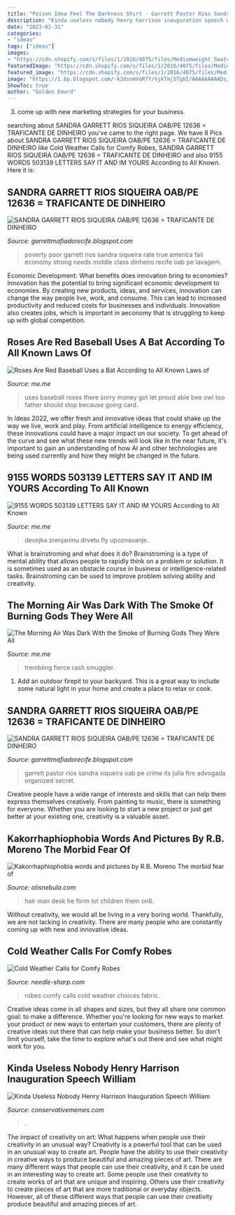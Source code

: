 ```yaml
---
title: "Poison Idea Feel The Darkness Shirt - Garrett Pastor Rios Sandra Siqueira Oab Pe Crime Its Julia Fire Advogada Organized Secret"
description: "Kinda useless nobody henry harrison inauguration speech william"
date: "2023-01-31"
categories:
- "ideas"
tags: ["ideas"]
images:
- "https://cdn.shopify.com/s/files/1/2016/4075/files/Mediumweight_Swatches_large.png?v=1544808064"
featuredImage: "https://cdn.shopify.com/s/files/1/2016/4075/files/Mediumweight_Swatches_large.png?v=1544808064"
featured_image: "https://cdn.shopify.com/s/files/1/2016/4075/files/Mediumweight_Swatches_large.png?v=1544808064"
image: "https://1.bp.blogspot.com/-k2dsnmVoRfY/VjkTmjSTgbI/AAAAAAAAADs/KHvWgVYmErE/s1600/Ayrton%2BMontarroyos.png"
ShowToc: true
author: "Golden Emard"
---
```



3. come up with new marketing strategies for your business.

	

		
searching about SANDRA GARRETT RIOS SIQUEIRA OAB/PE 12636 = TRAFICANTE DE DINHEIRO you've came to the right page. We have 8 Pics about SANDRA GARRETT RIOS SIQUEIRA OAB/PE 12636 = TRAFICANTE DE DINHEIRO like Cold Weather Calls for Comfy Robes, SANDRA GARRETT RIOS SIQUEIRA OAB/PE 12636 = TRAFICANTE DE DINHEIRO and also 9155 WORDS 503139 LETTERS SAY IT AND IM YOURS According to All Known. Here it is:
		
    
## SANDRA GARRETT RIOS SIQUEIRA OAB/PE 12636 = TRAFICANTE DE DINHEIRO

<img loading=lazy src="http://2.bp.blogspot.com/-q9JmKrhuSCE/VUvFb7eHdzI/AAAAAAAAAiY/2rM6bd1-bTo/s1600/empathy.jpg" onerror="this.onerror=null;this.src='https://tse3.mm.bing.net/th?id=OIP.0WvdTXdJMIrmt2ah5QXGHgHaE8&amp;pid=15.1';" alt="SANDRA GARRETT RIOS SIQUEIRA OAB/PE 12636 = TRAFICANTE DE DINHEIRO">

_Source: garrettmafiadorecife.blogspot.com_

>poverty poor garrett rios sandra siqueira rate true america fail economy strong needs middle class dinheiro recife oab pe lavagem. 

	

Economic Development: What benefits does innovation bring to economies?
Innovation has the potential to bring significant economic development to economies. By creating new products, ideas, and services, innovation can change the way people live, work, and consume. This can lead to increased productivity and reduced costs for businesses and individuals. Innovation also creates jobs, which is important in aeconomy that is struggling to keep up with global competition.

    
## Roses Are Red Baseball Uses A Bat According To All Known Laws Of

<img loading=lazy src="https://pics.me.me/thumb_roses-are-red-baseball-uses-a-bat-according-to-all-63460264.png" onerror="this.onerror=null;this.src='https://tse2.mm.bing.net/th?id=OIP.CS0uwgbL-zc6Qow3zh_BfAAAAA&amp;pid=15.1';" alt="Roses Are Red Baseball Uses a Bat According to All Known Laws of">

_Source: me.me_

>uses baseball roses there sorry money got let proud able bee owl too father should stop because going card. 

	

In Ideas 2022, we offer fresh and innovative ideas that could shake up the way we live, work and play. From artificial intelligence to energy efficiency, these innovations could have a major impact on our society. To get ahead of the curve and see what these new trends will look like in the near future, it's important to gain an understanding of how AI and other technologies are being used currently and how they might be changed in the future.

    
## 9155 WORDS 503139 LETTERS SAY IT AND IM YOURS According To All Known

<img loading=lazy src="https://pics.me.me/9-155-words-50-3139-letters-say-it-and-im-yours-according-67330483.png" onerror="this.onerror=null;this.src='https://tse2.mm.bing.net/th?id=OIP.83DbjMd8w8DAPHkfLrngOAHaf-&amp;pid=15.1';" alt="9155 WORDS 503139 LETTERS SAY IT AND IM YOURS According to All Known">

_Source: me.me_

>devojka zrenjaninu drvetu fly upoznavanje. 

	

What is brainstroming and what does it do?
Brainstroming is a type of mental ability that allows people to rapidly think on a problem or solution. It is sometimes used as an obstacle course in business or intelligence-related tasks. Brainstroming can be used to improve problem solving ability and creativity.

    
## The Morning Air Was Dark With The Smoke Of Burning Gods They Were All

<img loading=lazy src="https://pics.me.me/thumb_the-morning-air-was-dark-with-the-smoke-of-burning-23548629.png" onerror="this.onerror=null;this.src='https://tse2.mm.bing.net/th?id=OIP.yqg5NljcPIgqxOg5u7WXQwAAAA&amp;pid=15.1';" alt="The Morning Air Was Dark With the Smoke of Burning Gods They Were All">

_Source: me.me_

>trembling fierce rash smuggler. 

	

1. Add an outdoor firepit to your backyard. This is a great way to include some natural light in your home and create a place to relax or cook. 

    
## SANDRA GARRETT RIOS SIQUEIRA OAB/PE 12636 = TRAFICANTE DE DINHEIRO

<img loading=lazy src="https://1.bp.blogspot.com/-k2dsnmVoRfY/VjkTmjSTgbI/AAAAAAAAADs/KHvWgVYmErE/s1600/Ayrton%2BMontarroyos.png" onerror="this.onerror=null;this.src='https://tse1.mm.bing.net/th?id=OIP.Z2dxfGSMjVHXSb5JCaiBIQHaHa&amp;pid=15.1';" alt="SANDRA GARRETT RIOS SIQUEIRA OAB/PE 12636 = TRAFICANTE DE DINHEIRO">

_Source: garrettmafiadorecife.blogspot.com_

>garrett pastor rios sandra siqueira oab pe crime its julia fire advogada organized secret. 

	

Creative people have a wide range of interests and skills that can help them express themselves creatively. From painting to music, there is something for everyone. Whether you are looking to start a new project or just get better at your existing one, creativity is a valuable asset.

    
## Kakorrhaphiophobia Words And Pictures By R.B. Moreno The Morbid Fear Of

<img loading=lazy src="http://www.otisnebula.com/otisnebula/ON6_RBMoreno_files/kakorrhaphiophobia_13.jpg" onerror="this.onerror=null;this.src='https://tse4.mm.bing.net/th?id=OIP.0oPhwouOwX_SNeDK4VQe0wHaFF&amp;pid=15.1';" alt="Kakorrhaphiophobia words and pictures by R.B. Moreno The morbid fear of">

_Source: otisnebula.com_

>hair man desk he form lot children them on6. 

	

Without creativity, we would all be living in a very boring world. Thankfully, we are not lacking in creativity. There are many people who are constantly coming up with new and innovative ideas.

    
## Cold Weather Calls For Comfy Robes

<img loading=lazy src="https://cdn.shopify.com/s/files/1/2016/4075/files/Mediumweight_Swatches_large.png?v=1544808064" onerror="this.onerror=null;this.src='https://tse1.mm.bing.net/th?id=OIP.I-Y_LHqpuFy_gFBV2_2DtQHaCf&amp;pid=15.1';" alt="Cold Weather Calls for Comfy Robes">

_Source: needle-sharp.com_

>robes comfy calls cold weather choices fabric. 

	

Creative ideas come in all shapes and sizes, but they all share one common goal: to make a difference. Whether you're looking for new ways to market your product or new ways to entertain your customers, there are plenty of creative ideas out there that can help make your business better. So don't limit yourself, take the time to explore what's out there and see what might work for you.

    
## Kinda Useless Nobody Henry Harrison Inauguration Speech William

<img loading=lazy src="https://pics.conservativememes.com/kinda-useless-nobody-henry-harrison-inauguration-speech-william-according-to-66495986.png" onerror="this.onerror=null;this.src='https://tse1.mm.bing.net/th?id=OIP.YEz1viX6MCMdTq4U3Q5VUQHaMx&amp;pid=15.1';" alt="Kinda Useless Nobody Henry Harrison Inauguration Speech William">

_Source: conservativememes.com_

>. 

	

The impact of creativity on art: What happens when people use their creativity in an unusual way?
Creativity is a powerful tool that can be used in an unusual way to create art. People have the ability to use their creativity in creative ways to produce beautiful and amazing pieces of art. There are many different ways that people can use their creativity, and it can be used in an interesting way to create art. Some people use their creativity to create works of art that are unique and inspiring. Others use their creativity to create pieces of art that are more traditional or everyday objects. However, all of these different ways that people can use their creativity produce beautiful and amazing pieces of art.

